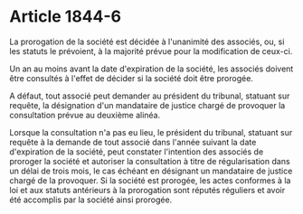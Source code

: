 # Article 1844-6

<p>La prorogation de la société est décidée à l'unanimité des associés, ou, si les statuts le prévoient, à la majorité prévue pour la modification de ceux-ci.</p><p>Un an au moins avant la date d'expiration de la société, les associés doivent être consultés à l'effet de décider si la société doit être prorogée.</p><p>A défaut, tout associé peut demander au président du tribunal, statuant sur requête, la désignation d'un mandataire de justice chargé de provoquer la consultation prévue au deuxième alinéa.</p><p>Lorsque la consultation n'a pas eu lieu, le président du tribunal, statuant sur requête à la demande de tout associé dans l'année suivant la date d'expiration de la société, peut constater l'intention des associés de proroger la société et autoriser la consultation à titre de régularisation dans un délai de trois mois, le cas échéant en désignant un mandataire de justice chargé de la provoquer. Si la société est prorogée, les actes conformes à la loi et aux statuts antérieurs à la prorogation sont réputés réguliers et avoir été accomplis par la société ainsi prorogée.</p>